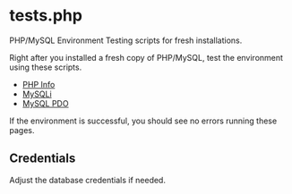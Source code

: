 # tests.php

PHP/MySQL Environment Testing scripts for fresh installations.

Right after you installed a fresh copy of PHP/MySQL, test the environment using these scripts.

 * [PHP Info](tests/info.php)
 * [MySQLi](tests/mysqli.php)
 * [MySQL PDO](tests/mysql-pdo.php)

If the environment is successful, you should see no errors running these pages.


## Credentials

Adjust the database credentials if needed.
